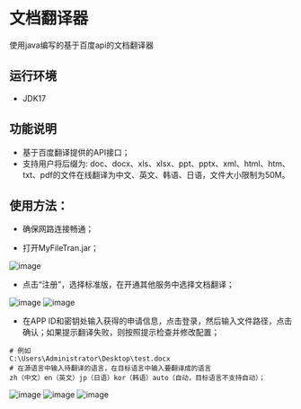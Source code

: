 # 文档翻译器

使用java编写的基于百度api的文档翻译器

## 运行环境

- JDK17

## 功能说明

- 基于百度翻译提供的API接口；
- 支持用户将后缀为: doc、docx、xls、xlsx、ppt、pptx、xml、html、htm、txt、pdf的文件在线翻译为中文、英文、韩语、日语，文件大小限制为50M。

## 使用方法：

- 确保网路连接畅通；
	
- 打开MyFileTran.jar；
	
![image](https://user-images.githubusercontent.com/81380030/194013694-2edc9828-a778-4aa7-960a-1c8756c75645.png)

- 点击“注册”，选择标准版，在开通其他服务中选择文档翻译；
	
![image](https://user-images.githubusercontent.com/81380030/194013730-bd53586d-c4ec-444e-93e6-4a0de85d1797.png)
![image](https://user-images.githubusercontent.com/81380030/194013750-5a63bcc4-61e1-42b7-862e-f1a7e5581a06.png)

- 在APP ID和密钥处输入获得的申请信息，点击登录，然后输入文件路径，点击确认；如果提示翻译失败，则按照提示检查并修改配置；
``` 
# 例如
C:\Users\Administrator\Desktop\test.docx
# 在源语言中输入待翻译的语言，在目标语言中输入要翻译成的语言
zh（中文）en（英文）jp（日语）kor（韩语）auto（自动，目标语言不支持自动）；
```	
![image](https://user-images.githubusercontent.com/81380030/194013782-32601916-a396-40cd-b9b2-18908bd90dc3.png)
![image](https://user-images.githubusercontent.com/81380030/194013850-518a4400-62d6-4a1d-a7df-c3cb84bedcfe.png)
![image](https://user-images.githubusercontent.com/81380030/194013920-7fcc6e7e-6ebe-49e8-a339-21b55a628a4b.png)

